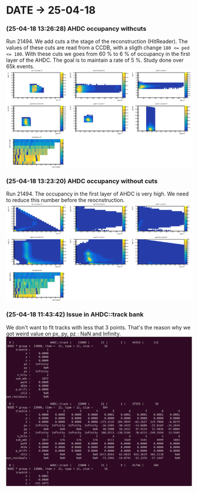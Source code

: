 # DATE → 25-04-18

### (25-04-18 13:26:28) AHDC occupancy withcuts 
Run 21494. We add cuts a the stage of the reconstruction (HitReader). The values of these cuts are read from a CCDB, with a sligth change `180 <= ped <= 180`. With these cuts we goes from 60 % to 6 % of occupancy in the first layer of the AHDC. The goal is to maintain a rate of 5 %. Study done over 65k events. 
![25-04-18-13-26-28.png](./img/25-04-18/25-04-18-13-26-28.png) 

### (25-04-18 13:23:20) AHDC occupancy without cuts 
Run 21494. The occupancy in the first layer of AHDC is very high. We need to reduce this number before the reocnstruction. 
![25-04-18-13-23-20.png](./img/25-04-18/25-04-18-13-23-20.png) 

### (25-04-18 11:43:42) Issue in AHDC::track bank 
We don't want to fit tracks with less that 3 points. That's the reason why we got weird value on px, py, pz : NaN and Infinity. 
![25-04-18-11-43-42.png](./img/25-04-18/25-04-18-11-43-42.png) 


